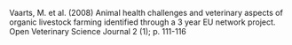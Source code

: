 Vaarts, M. et al. (2008) Animal health challenges and veterinary aspects of organic livestock farming identified through a 3 year EU network project. Open Veterinary Science Journal 2 (1); p. 111-116